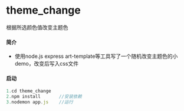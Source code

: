 # theme_change
根据所选颜色值改变主题色

#### 简介

+ 使用node.js express art-template等工具写了一个随机改变主题色的小demo，改变后写入css文件

#### 启动

~~~javascript	
1.cd theme_change
2.npm install		//安装依赖
3.nodemon app.js	//运行
~~~


